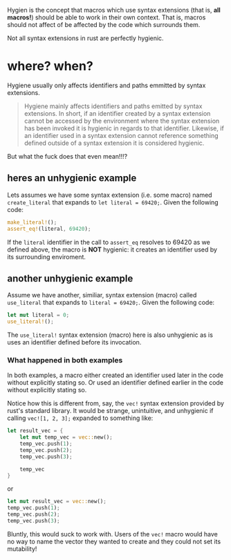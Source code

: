 Hygien is the concept that macros which use syntax extensions (that is, **all macros!**) should be able to work in their own context. That is, macros should not affect of be affected by the code which surrounds them.

Not all syntax extensions in rust are perfectly hygienic.

# where? when?

Hygiene usually only affects identifiers and paths emmitted by syntax extensions.

> Hygiene mainly affects identifiers and paths emitted by syntax extensions. In short, if an identifier created by a syntax extension cannot be accessed by the environment where the syntax extension has been invoked it is hygienic in regards to that identifier. Likewise, if an identifier used in a syntax extension cannot reference something defined outside of a syntax extension it is considered hygienic.

But what the fuck does that even mean!!!?

## heres an unhygienic example

Lets assumes we have some syntax extension (i.e. some macro) named `create_literal` that expands to `let literal = 69420;`. Given the following code:

```rust
make_literal!();
assert_eq!(literal, 69420);
```

If the `literal` identifier in the call to `assert_eq` resolves to 69420 as we defined above, the macro is **NOT** hygienic: it creates an identifier used by its surrounding enviroment.

## another unhygienic example

Assume we have another, similiar, syntax extension (macro) called `use_literal` that expands to `literal = 69420;`. Given the following code:

```rust
let mut literal = 0;
use_literal!();
```

The `use_literal!` syntax extension (macro) here is also unhygienic as is uses an identifier defined before its invocation. 

### What happened in both examples

In both examples, a macro either created an identifier used later in the code without explicitly stating so. Or used an identifier defined earlier in the code without explicitly stating so. 

Notice how this is different from, say, the `vec!` syntax extension provided by rust's standard library. It would be strange, unintuitive, and unhygienic if calling `vec![1, 2, 3];` expanded to something like:

```rust
let result_vec = {
	let mut temp_vec = vec::new();
	temp_vec.push(1);
	temp_vec.push(2);
	temp_vec.push(3);

	temp_vec
}
```

or
```rust
let mut result_vec = vec::new();
temp_vec.push(1);
temp_vec.push(2);
temp_vec.push(3);
```

Bluntly, this would suck to work with. Users of the `vec!` macro would have no way to name the vector they wanted to create and they could not set its mutability!